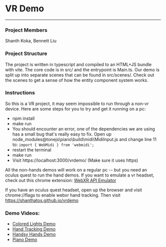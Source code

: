 
# VR Demo 
___

### Project Members
Shanth Koka, Bennett Liu

### Project Structure
The project is written in typescript and compiled to an HTML+JS bundle with vite. The core code is in src/ and the entrypoint is Main.ts. Our demo is split up into separate scenes that can be found in src/scenes/. Check out the scenes to get a sense of how the entity component system works. 

### Instructions
So this is a VR project, it may seem impossible to run through a non-vr device. Here are some steps for you to try and get it running on a pc: 
- npm install
- make run
- You should encounter an error, one of the dependencies we are using has a small bug that's really easy to fix. Open up node_modules\@tonejs\piano\build\midi\MidiInput.js and change line 11 to: 
    ```import { WebMidi } from 'webmidi';```
- restart the terminal
- make run
- Visit https://localhost:3000/vrdemo/ (Make sure it uses https)


All the non-hands demos will work on a regular pc -- but you need an oculus quest to run the hand demos. 
If you want to emulate a vr headset, check out this chrome extension: [WebXR API Emulator](https://chrome.google.com/webstore/detail/webxr-api-emulator/mjddjgeghkdijejnciaefnkjmkafnnje?hl=en)

If you have an oculus quest headset, open up the browser and visit chrome://flags to enable webxr hand tracking. Then visit https://shanthatos.github.io/vrdemo


### Demo Videos:
- [Colored Lights Demo](https://youtu.be/YE8loNGMinc)
- [Hand Tracking Demo](https://youtu.be/HP4NSQZV_FA)
- [Handsy Hands Demo](https://youtu.be/fEodmbYcrYc)
- [Piano Demo](https://youtu.be/Fx9BF3J9ffk)


<!-- Zip command: zip -r vrdemo.zip lib src .eslintrc.json index.html makefile package.json package-lock.json Presentation.pdf README.md Report.pdf tsconfig.json vite.config.js -->
